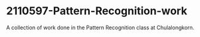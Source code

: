 # 2110597-Pattern-Recognition-work
A collection of work done in the Pattern Recognition class at Chulalongkorn.
